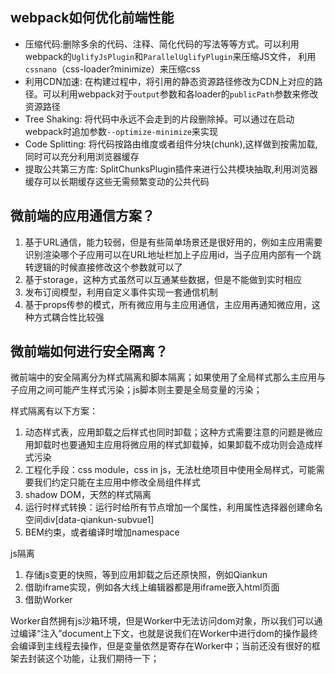 ## webpack如何优化前端性能

- 压缩代码:删除多余的代码、注释、简化代码的写法等等方式。可以利用webpack的`UglifyJsPlugin`和`ParallelUglifyPlugin`来压缩JS文件， 利用`cssnano`（css-loader?minimize）来压缩css
- 利用CDN加速: 在构建过程中，将引用的静态资源路径修改为CDN上对应的路径。可以利用webpack对于`output`参数和各loader的`publicPath`参数来修改资源路径
- Tree Shaking: 将代码中永远不会走到的片段删除掉。可以通过在启动webpack时追加参数`--optimize-minimize`来实现
- Code Splitting: 将代码按路由维度或者组件分块(chunk),这样做到按需加载,同时可以充分利用浏览器缓存
- 提取公共第三方库: SplitChunksPlugin插件来进行公共模块抽取,利用浏览器缓存可以长期缓存这些无需频繁变动的公共代码

## 微前端的应用通信方案？

1. 基于URL通信，能力较弱，但是有些简单场景还是很好用的，例如主应用需要识别渲染哪个子应用可以在URL地址栏加上子应用id，当子应用内部有一个跳转逻辑的时候直接修改这个参数就可以了
2. 基于storage，这种方式虽然可以互通某些数据，但是不能做到实时相应
3. 发布订阅模型，利用自定义事件实现一套通信机制
4. 基于props传参的模式，所有微应用与主应用通信，主应用再通知微应用，这种方式耦合性比较强

## 微前端如何进行安全隔离？

微前端中的安全隔离分为样式隔离和脚本隔离；如果使用了全局样式那么主应用与子应用之间可能产生样式污染；js脚本则主要是全局变量的污染；

样式隔离有以下方案：

1. 动态样式表，应用卸载之后样式也同时卸载；这种方式需要注意的问题是微应用卸载时也要通知主应用将微应用的样式卸载掉，如果卸载不成功则会造成样式污染
2. 工程化手段：css module，css in js，无法杜绝项目中使用全局样式，可能需要我们约定只能在主应用中修改全局组件样式
3. shadow DOM，天然的样式隔离
4. 运行时样式转换：运行时给所有节点增加一个属性，利用属性选择器创建命名空间div[data-qiankun-subvue1]
5. BEM约束，或者编译时增加namespace

js隔离

1. 存储js变更的快照，等到应用卸载之后还原快照，例如Qiankun
2. 借助iframe实现，例如各大线上编辑器都是用iframe嵌入html页面
3. 借助Worker

Worker自然拥有js沙箱环境，但是Worker中无法访问dom对象，所以我们可以通过编译“注入”document上下文，也就是说我们在Worker中进行dom的操作最终会编译到主线程去操作，但是变量依然是寄存在Worker中；当前还没有很好的框架去封装这个功能，让我们期待一下；

